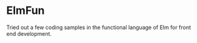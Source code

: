 # ElmFun
Tried out a few coding samples in the functional language of Elm for front end development. 
